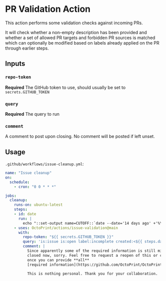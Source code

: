 # PR Validation Action

This action performs some validation checks against incoming PRs.

It will check whether a non-empty description has been provided and
whether a set of allowed PR targets and forbidden PR sources is matched
which can optionally be modified based on labels already applied on
the PR through earlier steps.

## Inputs

### `repo-token`

**Required** The GitHub token to use, should usually be set to `secrets.GITHUB_TOKEN`

### `query`

**Required** The query to run

### `comment`

A comment to post upon closing. No comment will be posted if left unset.

## Usage

`.github/workflows/issue-cleanup.yml`:

```yaml
name: "Issue cleanup"
on:
  schedule:
    - cron: "0 0 * * *"

jobs:
  cleanup:
    runs-on: ubuntu-latest
    steps:
    - id: date
      run: |
        echo "::set-output name=CUTOFF::`date --date='14 days ago' +'%Y-%m-%d'`"
    - uses: OctoPrint/actions/issue-validation@main
      with:
        repo-token: "${{ secrets.GITHUB_TOKEN }}"
        query: 'is:issue is:open label:incomplete created:<${{ steps.date.outputs.CUTOFF }}'
        comment: |
          Since apparently some of the required information is still missing, this will be
          closed now, sorry. Feel free to request a reopen of this or create a new issue
          once you can provide **all** 
          [required information](https://github.com/OctoPrint/OctoPrint/blob/master/CONTRIBUTING.        md#how-to-file-a-bug-report).
        
          This is nothing personal. Thank you for your collaboration.
```
